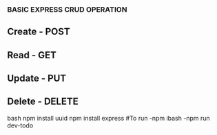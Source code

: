 ### BASIC EXPRESS CRUD OPERATION ###

## Create  - POST
## Read - GET
## Update - PUT
## Delete - DELETE
bash 
        npm install uuid
        npm install express
#To run
 -npm ibash
 -npm run dev-todo
